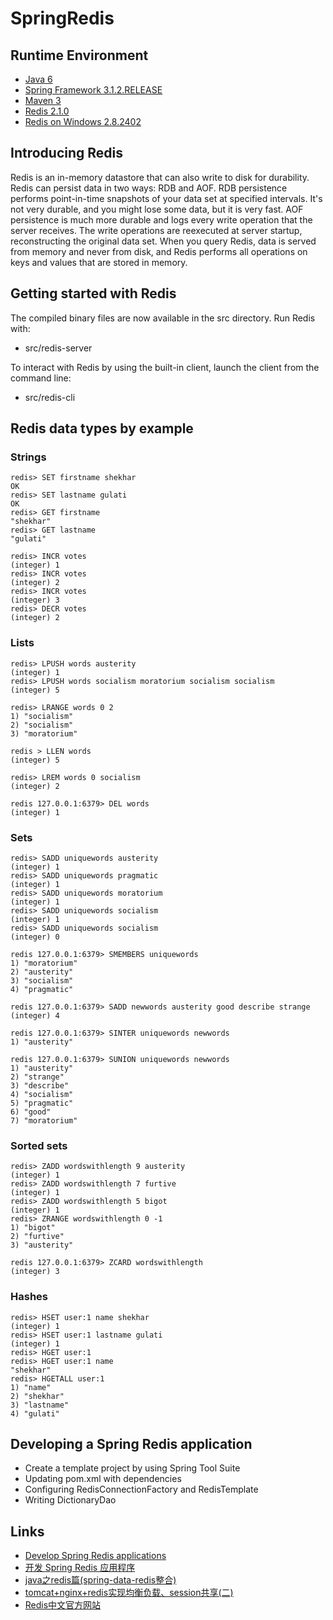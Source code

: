 # SpringRedis

## Runtime Environment
- [Java 6](http://www.oracle.com/technetwork/java/javase/downloads/jdk6downloads-1902814.html)
- [Spring Framework 3.1.2.RELEASE](http://projects.spring.io/spring-framework)
- [Maven 3](http://maven.apache.org/)
- [Redis 2.1.0](https://redis.io)
- [Redis on Windows 2.8.2402](https://github.com/MSOpenTech/redis/releases)

## Introducing Redis
Redis is an in-memory datastore that can also write to disk for durability. Redis can persist data in two ways: RDB and AOF. RDB persistence performs point-in-time snapshots of your data set at specified intervals. It's not very durable, and you might lose some data, but it is very fast. AOF persistence is much more durable and logs every write operation that the server receives. The write operations are reexecuted at server startup, reconstructing the original data set. When you query Redis, data is served from memory and never from disk, and Redis performs all operations on keys and values that are stored in memory.

## Getting started with Redis
The compiled binary files are now available in the src directory. Run Redis with:
* src/redis-server

To interact with Redis by using the built-in client, launch the client from the command line:
* src/redis-cli

## Redis data types by example

### Strings
```
redis> SET firstname shekhar
OK
redis> SET lastname gulati
OK
redis> GET firstname
"shekhar"
redis> GET lastname
"gulati"

redis> INCR votes
(integer) 1
redis> INCR votes
(integer) 2
redis> INCR votes
(integer) 3
redis> DECR votes
(integer) 2
```

### Lists
```
redis> LPUSH words austerity
(integer) 1
redis> LPUSH words socialism moratorium socialism socialism
(integer) 5

redis> LRANGE words 0 2
1) "socialism"
2) "socialism"
3) "moratorium"

redis > LLEN words
(integer) 5

redis> LREM words 0 socialism
(integer) 2

redis 127.0.0.1:6379> DEL words
(integer) 1
```

### Sets
```
redis> SADD uniquewords austerity
(integer) 1
redis> SADD uniquewords pragmatic
(integer) 1
redis> SADD uniquewords moratorium
(integer) 1
redis> SADD uniquewords socialism
(integer) 1
redis> SADD uniquewords socialism
(integer) 0

redis 127.0.0.1:6379> SMEMBERS uniquewords
1) "moratorium"
2) "austerity"
3) "socialism"
4) "pragmatic"

redis 127.0.0.1:6379> SADD newwords austerity good describe strange
(integer) 4

redis 127.0.0.1:6379> SINTER uniquewords newwords
1) "austerity"

redis 127.0.0.1:6379> SUNION uniquewords newwords
1) "austerity"
2) "strange"
3) "describe"
4) "socialism"
5) "pragmatic"
6) "good"
7) "moratorium"
```

### Sorted sets
```
redis> ZADD wordswithlength 9 austerity
(integer) 1
redis> ZADD wordswithlength 7 furtive
(integer) 1
redis> ZADD wordswithlength 5 bigot
(integer) 1
redis> ZRANGE wordswithlength 0 -1
1) "bigot"
2) "furtive"
3) "austerity"

redis 127.0.0.1:6379> ZCARD wordswithlength
(integer) 3
```

### Hashes
```
redis> HSET user:1 name shekhar
(integer) 1
redis> HSET user:1 lastname gulati
(integer) 1
redis> HGET user:1
redis> HGET user:1 name
"shekhar"
redis> HGETALL user:1
1) "name"
2) "shekhar"
3) "lastname"
4) "gulati"
```

## Developing a Spring Redis application
* Create a template project by using Spring Tool Suite
* Updating pom.xml with dependencies
* Configuring RedisConnectionFactory and RedisTemplate
* Writing DictionaryDao

## Links
- [Develop Spring Redis applications](https://www.ibm.com/developerworks/library/os-springredis/index.html)
- [开发 Spring Redis 应用程序](https://www.ibm.com/developerworks/cn/java/os-springredis/)
- [java之redis篇(spring-data-redis整合)](http://www.cnblogs.com/tankaixiong/p/3660075.html)
- [tomcat+nginx+redis实现均衡负载、session共享(二)](http://www.cnblogs.com/zhrxidian/p/5491285.html)
- [Redis中文官方网站](http://www.redis.cn)
